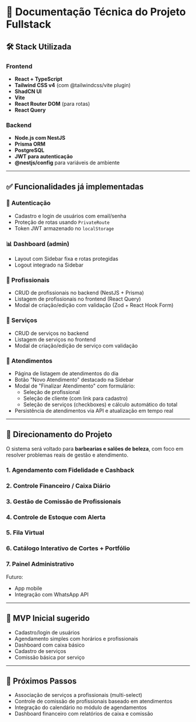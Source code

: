 # 📘 Documentação Técnica do Projeto Fullstack

## 🛠️ Stack Utilizada

### Frontend

* **React + TypeScript**
* **Tailwind CSS v4** (com @tailwindcss/vite plugin)
* **ShadCN UI**
* **Vite**
* **React Router DOM** (para rotas)
* **React Query**

### Backend

* **Node.js com NestJS**
* **Prisma ORM**
* **PostgreSQL**
* **JWT para autenticação**
* **@nestjs/config** para variáveis de ambiente

---

## ✅ Funcionalidades já implementadas

### 🔐 Autenticação

* Cadastro e login de usuários com email/senha
* Proteção de rotas usando `PrivateRoute`
* Token JWT armazenado no `localStorage`

### 📊 Dashboard (admin)

* Layout com Sidebar fixa e rotas protegidas
* Logout integrado na Sidebar

### 👥 Profissionais

* CRUD de profissionais no backend (NestJS + Prisma)
* Listagem de profissionais no frontend (React Query)
* Modal de criação/edição com validação (Zod + React Hook Form)

### 📝 Serviços

* CRUD de serviços no backend
* Listagem de serviços no frontend
* Modal de criação/edição de serviço com validação

### 📅 Atendimentos

* Página de listagem de atendimentos do dia
* Botão "Novo Atendimento" destacado na Sidebar
* Modal de "Finalizar Atendimento" com formulário:
  - Seleção de profissional
  - Seleção de cliente (com link para cadastro)
  - Seleção de serviços (checkboxes) e cálculo automático do total
* Persistência de atendimentos via API e atualização em tempo real

---

## 🧭 Direcionamento do Projeto

O sistema será voltado para **barbearias e salões de beleza**, com foco em resolver problemas reais de gestão e atendimento.

### 1. Agendamento com Fidelidade e Cashback
### 2. Controle Financeiro / Caixa Diário
### 3. Gestão de Comissão de Profissionais
### 4. Controle de Estoque com Alerta
### 5. Fila Virtual
### 6. Catálogo Interativo de Cortes + Portfólio
### 7. Painel Administrativo

Futuro:

* App mobile
* Integração com WhatsApp API

---

## 🎯 MVP Inicial sugerido

* Cadastro/login de usuários
* Agendamento simples com horários e profissionais
* Dashboard com caixa básico
* Cadastro de serviços
* Comissão básica por serviço

---

## 🔄 Próximos Passos

* Associação de serviços a profissionais (multi-select)
* Controle de comissão de profissionais baseado em atendimentos
* Integração do calendário no módulo de agendamentos
* Dashboard financeiro com relatórios de caixa e comissão

